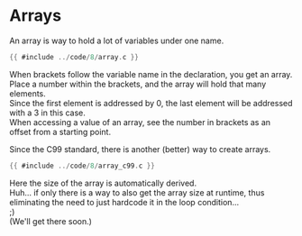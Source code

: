 # Arrays

An array is way to hold a lot of variables under one name.  

```c
{{ #include ../code/8/array.c }}
```

When brackets follow the variable name in the declaration, you get an array.  
Place a number within the brackets, and the array will hold that many elements.  
Since the first element is addressed by 0, the last element will be addressed
with a 3 in this case.  
When accessing a value of an array, see the number in brackets as an offset
from a starting point.  
  
Since the C99 standard, there is another (better) way to create arrays.  

```c
{{ #include ../code/8/array_c99.c }}
```

Here the size of the array is automatically derived.  
Huh... if only there is a way to also get the array size at runtime,
thus eliminating the need to just hardcode it in the loop condition...  
;)  
(We'll get there soon.)  
